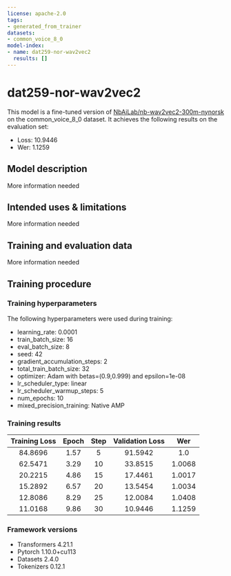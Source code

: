 ```yaml
---
license: apache-2.0
tags:
- generated_from_trainer
datasets:
- common_voice_8_0
model-index:
- name: dat259-nor-wav2vec2
  results: []
---
```


<!-- This model card has been generated automatically according to the information the Trainer had access to. You
should probably proofread and complete it, then remove this comment. -->

# dat259-nor-wav2vec2

This model is a fine-tuned version of [NbAiLab/nb-wav2vec2-300m-nynorsk](https://huggingface.co/NbAiLab/nb-wav2vec2-300m-nynorsk) on the common_voice_8_0 dataset.
It achieves the following results on the evaluation set:
- Loss: 10.9446
- Wer: 1.1259

## Model description

More information needed

## Intended uses & limitations

More information needed

## Training and evaluation data

More information needed

## Training procedure

### Training hyperparameters

The following hyperparameters were used during training:
- learning_rate: 0.0001
- train_batch_size: 16
- eval_batch_size: 8
- seed: 42
- gradient_accumulation_steps: 2
- total_train_batch_size: 32
- optimizer: Adam with betas=(0.9,0.999) and epsilon=1e-08
- lr_scheduler_type: linear
- lr_scheduler_warmup_steps: 5
- num_epochs: 10
- mixed_precision_training: Native AMP

### Training results

| Training Loss | Epoch | Step | Validation Loss | Wer    |
|:-------------:|:-----:|:----:|:---------------:|:------:|
| 84.8696       | 1.57  | 5    | 91.5942         | 1.0    |
| 62.5471       | 3.29  | 10   | 33.8515         | 1.0068 |
| 20.2215       | 4.86  | 15   | 17.4461         | 1.0017 |
| 15.2892       | 6.57  | 20   | 13.5454         | 1.0034 |
| 12.8086       | 8.29  | 25   | 12.0084         | 1.0408 |
| 11.0168       | 9.86  | 30   | 10.9446         | 1.1259 |


### Framework versions

- Transformers 4.21.1
- Pytorch 1.10.0+cu113
- Datasets 2.4.0
- Tokenizers 0.12.1
